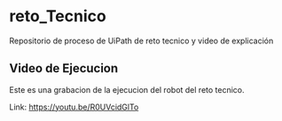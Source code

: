 # reto_Tecnico
Repositorio de proceso de UiPath de reto tecnico y video de explicación


## Video de Ejecucion

Este es una grabacion de la ejecucion del robot del reto tecnico.

Link: https://youtu.be/R0UVcidGlTo
